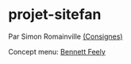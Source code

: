 # projet-sitefan

Par Simon Romainville
[(Consignes)](https://github.com/becodeorg/Swartz-promo-3/tree/master/Projects/FrontEnd-AllezCine#b-site-de-fans)


Concept menu: [Bennett Feely](https://codepen.io/bennettfeely/pen/qRJOZJ)
